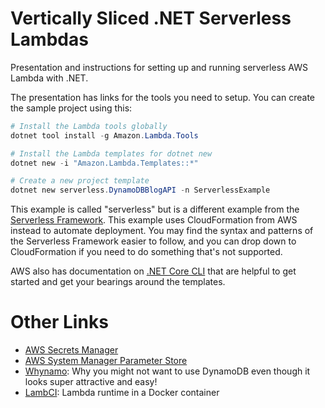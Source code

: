 # Vertically Sliced .NET Serverless Lambdas

Presentation and instructions for setting up and running serverless AWS Lambda with .NET.

The presentation has links for the tools you need to setup. You can create the sample project using this:

```powershell
# Install the Lambda tools globally
dotnet tool install -g Amazon.Lambda.Tools

# Install the Lambda templates for dotnet new
dotnet new -i "Amazon.Lambda.Templates::*"

# Create a new project template
dotnet new serverless.DynamoDBBlogAPI -n ServerlessExample
```

This example is called "serverless" but is a different example from the [Serverless Framework](https://serverless.com/). This example uses CloudFormation from AWS instead to automate deployment. You may find the syntax and patterns of the Serverless Framework easier to follow, and you can drop down to CloudFormation if you need to do something that's not supported.

AWS also has documentation on [.NET Core CLI](https://docs.aws.amazon.com/lambda/latest/dg/lambda-dotnet-coreclr-deployment-package.html) that are helpful to get started and get your bearings around the templates.

# Other Links

* [AWS Secrets Manager](https://aws.amazon.com/secrets-manager/)
* [AWS System Manager Parameter Store](https://docs.aws.amazon.com/systems-manager/latest/userguide/systems-manager-parameter-store.html)
* [Whynamo](https://read.acloud.guru/why-amazon-dynamodb-isnt-for-everyone-and-how-to-decide-when-it-s-for-you-aefc52ea9476): Why you might not want to use DynamoDB even though it looks super attractive and easy!
* [LambCI](https://github.com/lambci/docker-lambda): Lambda runtime in a Docker container
